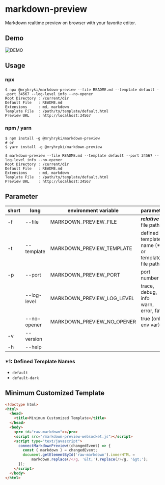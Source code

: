 # markdown-preview

Markdown realtime preview on browser with your favorite editor.

## Demo

![DEMO](./gif/demo.gif)

## Usage

### npx

```shell
$ npx @mryhryki/markdown-preview --file README.md --template default --port 34567 --log-level info --no-opener
Root Directory : /current/dir
Default File   : README.md
Extensions     : md, markdown
Template File  : /path/to/template/default.html
Preview URL    : http://localhost:34567
```

### npm / yarn

```shell
$ npm install -g @mryhryki/markdown-preview
# or
$ yarn install -g @mryhryki/markdown-preview

$ markdown-preview --file README.md --template default --port 34567 --log-level info --no-opener
Root Directory : /current/dir
Default File   : README.md
Extensions     : md, markdown
Template File  : /path/to/template/default.html
Preview URL    : http://localhost:34567
```

## Parameter

| short | long        | environment variable       | parameter                                        | required | default   |
|-------|-------------|----------------------------|--------------------------------------------------|----------|-----------|
| -f    | --file      | MARKDOWN_PREVIEW_FILE      | ***relative*** file path                         | no       | README.md |
| -t    | --template  | MARKDOWN_PREVIEW_TEMPLATE  | defined template name (*1) or template file path | no       | default   |
| -p    | --port      | MARKDOWN_PREVIEW_PORT      | port number                                      | no       | 34567     |
|       | --log-level | MARKDOWN_PREVIEW_LOG_LEVEL | trace, debug, info<br>warn, error, fatal         | no       | info      |
|       | --no-opener | MARKDOWN_PREVIEW_NO_OPENER | true (only env var)                              | no       |           |
| -v    | --version   |                            |                                                  | no       |           |
| -h    | --help      |                            |                                                  | no       |           |

### *1: Defined Template Names

- `default`
- `default-dark`

## Minimum Customized Template

```html
<!doctype html>
<html>
  <head>
    <title>Minimum Customized Template</title>
  </head>
  <body>
    <pre id="raw-markdown"></pre>
    <script src="/markdown-preview-websocket.js"></script>
    <script type="text/javascript">
      connectMarkdownPreview((changedEvent) => {
        const { markdown } = changedEvent;
        document.getElementById('raw-markdown').innerHTML =
            markdown.replace(/</g, '&lt;').replace(/>/g, '&gt;');
      });
    </script>
  </body>
</html>
```

